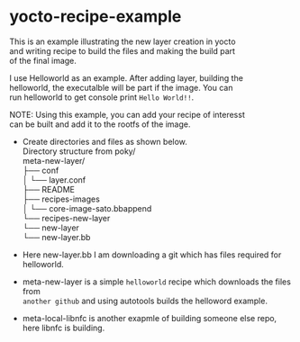 # yocto-recipe-example
This is an example illustrating the new layer creation in yocto<br />
and writing recipe to build the files and making the build part<br />
of the final image.<br />

I use Helloworld as an example. After adding layer, building the<br />
helloworld, the executalble will be part if the image. You can<br />
run helloworld to get console print `Hello World!!`.<br />

NOTE: Using this example, you can add your recipe of interesst<br />
can be built and add it to the rootfs of the image.<br />

* Create directories and files as shown below.<br />
Directory structure from poky/<br />
meta-new-layer/<br />
├── conf<br />
│   └── layer.conf<br />
├── README<br />
├── recipes-images<br />
│   └── core-image-sato.bbappend<br />
└── recipes-new-layer<br />
    └── new-layer<br />
        └── new-layer.bb<br />

* Here new-layer.bb I am downloading a git which has files required for
helloworld.

* meta-new-layer is a simple `helloworld` recipe which downloads the files from<br />
`another github` and using autotools builds the helloword example.<br />

* meta-local-libnfc is another exapmle of building someone else repo, here libnfc is building.

